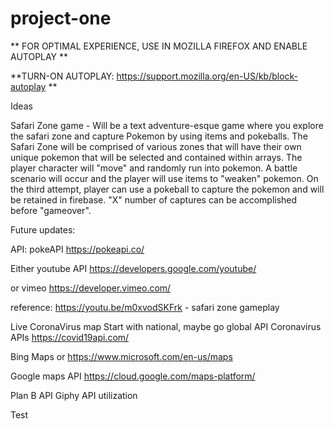 # project-one

** FOR OPTIMAL EXPERIENCE, USE IN MOZILLA FIREFOX AND ENABLE AUTOPLAY **

**TURN-ON AUTOPLAY: https://support.mozilla.org/en-US/kb/block-autoplay **

Ideas

Safari Zone game - Will be a text adventure-esque game where you explore the safari zone and capture Pokemon by using items and pokeballs. The Safari Zone will be comprised of various zones that will have their own unique pokemon that will be selected and contained within arrays. The player character will "move" and randomly run into pokemon. A battle scenario will occur and the player will use items to "weaken" pokemon. On the third attempt, player can use a pokeball to capture the pokemon and will be retained in firebase. "X" number of captures can be accomplished before "gameover".

Future updates:



API: 
pokeAPI
https://pokeapi.co/

Either youtube API 
https://developers.google.com/youtube/

or vimeo
https://developer.vimeo.com/

reference: https://youtu.be/m0xvodSKFrk - safari zone gameplay


Live CoronaVirus map
Start with national, maybe go global
API
Coronavirus APIs
https://covid19api.com/

Bing Maps or
https://www.microsoft.com/en-us/maps

Google maps API
https://cloud.google.com/maps-platform/


Plan B API
Giphy API utilization

Test
